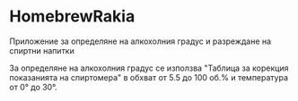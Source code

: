 # HomebrewRakia
Приложение за определяне на алкохолния градус и разреждане на спиртни напитки

За определяне на алкохолния градус се използва "Таблица за корекция показанията на спиртомера" в обхват от 5.5 до 100 об.% и температура от 0° до 30°.
